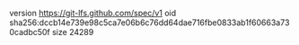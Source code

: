 version https://git-lfs.github.com/spec/v1
oid sha256:dccb14e739e98c5ca7e06b6c76dd64dae716fbe0833ab1f60663a730cadbc50f
size 24289
